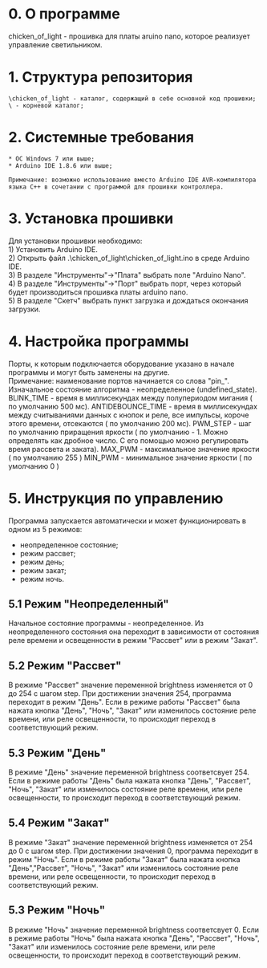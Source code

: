 # 0. О программе

  chicken_of_light - прошивка для платы aruino nano, которое реализует управление светильником.

# 1. Структура репозитория

    \chicken_of_light - каталог, содержащий в себе основной код прошивки;  
    \ - корневой каталог;  

# 2. Системные требования
   
	* ОС Windows 7 или выше;  
	* Arduino IDE 1.8.6 или выше;  

	Примечание: возможно использование вместо Arduino IDE AVR-компилятора языка C++ в сочетании с программой для прошивки контроллера.
	
# 3. Установка прошивки

   Для установки прошивки необходимо:  
    1) Установить Arduino IDE.  
    2) Открыть файл .\chicken_of_light\chicken_of_light.ino в среде Arduino IDE.  
    3) В разделе "Инструменты"->"Плата" выбрать поле "Arduino Nano".  
    4) В разделе "Инструменты"->"Порт" выбрать порт, через который будет производиться прошивка платы arduino nano.  
    5) В разделе "Скетч" выбрать пункт загрузка и дождаться окончания загрузки.  
   

# 4. Настройка программы

   Порты, к которым подключается оборудование указано в начале программы и могут быть заменены на другие.  
   Примечание: наименование портов начинается со слова "pin_".  
   Изначальное состояние алгоритма - неопределенное (undefined_state).
   BLINK_TIME - время в миллисекундах между полупериодом мигания ( по умолчанию 500 мс).
   ANTIDEBOUNCE_TIME - время в миллисекундах между считываниями данных с кнопок и реле, все импульсы, короче этого времени, отсекаются ( по умолчанию 200 мс).
   PWM_STEP - шаг по умолчанию приращения яркости ( по умолчанию - 1. Можно определять как дробное число. С его помощью можно регулировать время рассвета и заката).
   MAX_PWM - максимальное значение яркости ( по умолчанию 255 )
   MIN_PWM - минимальное значение яркости ( по умолчанию 0 )
   
# 5. Инструкция по управлению

   Программа запускается автоматически и может функционировать в одном из 5 режимов:  
   - неопределенное состояние;  
   - режим рассвет;  
   - режим день;  
   - режим закат;  
   - режим ночь.  
   
## 5.1 Режим "Неопределенный"  

   Начальное состояние программы - неопределенное.
   Из неопределенного состояния она переходит в зависимости от состояния реле времени и освещенности в режим "Рассвет" или в режим "Закат".  
   
## 5.2 Режим "Рассвет"  

   В режиме "Рассвет" значение переменной brightness изменяется от 0 до 254 с шагом step. При достижении значения 254, программа переходит в режим "День".
   Если в режиме работы "Рассвет" была нажата кнопка "День", "Ночь", "Закат" или изменилось состояние реле времени, или реле освещенности, то происходит переход в соответствующий режим.  
   
  
## 5.3 Режим "День"  

   В режиме "День" значение переменной brightness соответсвует 254.
   Если в режиме работы "День" была нажата кнопка "День", "Рассвет", "Ночь", "Закат" или изменилось состояние реле времени, или реле освещенности, то происходит переход в соответствующий режим.  
   
## 5.4 Режим "Закат"  

   В режиме "Закат" значение переменной brightness изменяется от 254 до 0 с шагом step. При достижении значения 0, программа переходит в режим "Ночь".
   Если в режиме работы "Закат" была нажата кнопка "День","Рассвет", "Ночь", "Закат" или изменилось состояние реле времени, или реле освещенности, то происходит переход в соответствующий режим.  
   
## 5.3 Режим "Ночь"  

   В режиме "Ночь" значение переменной brightness соответсвует 0.
   Если в режиме работы "Ночь" была нажата кнопка "День", "Рассвет", "Ночь", "Закат" или изменилось состояние реле времени, или реле освещенности, то происходит переход в соответствующий режим.  
   